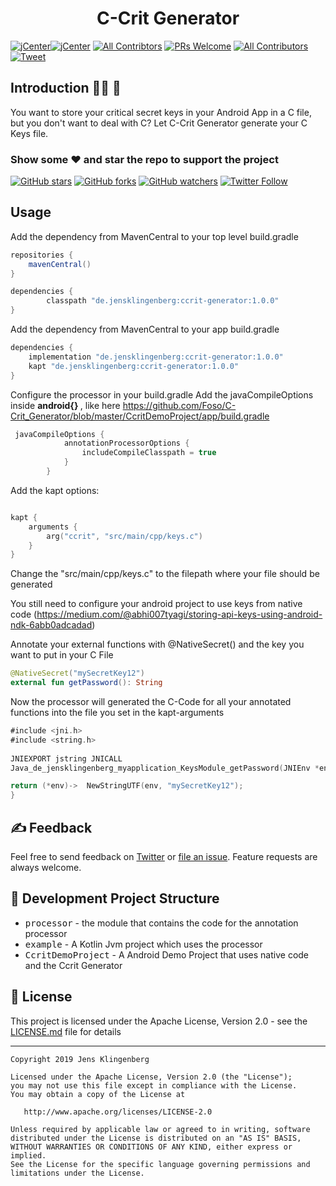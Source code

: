 <h1 align="center">C-Crit Generator</h1>

[![jCenter](https://img.shields.io/badge/Kotlin-1.3.50-green.svg
)](https://github.com/Foso/C-Crit_Generator/blob/master/LICENSE)[![jCenter](https://img.shields.io/badge/Apache-2.0-green.svg)](https://github.com/Foso/C-Crit_Generator/blob/master/LICENSE)
[![All Contribtors](https://img.shields.io/badge/Maven-Central-download.svg?style=flat-square)](https://mvnrepository.com/artifact/de.jensklingenberg/ccrit-generator)
[![PRs Welcome](https://img.shields.io/badge/PRs-welcome-brightgreen.svg?style=flat-square)](http://makeapullrequest.com)
[![All Contributors](https://img.shields.io/badge/all_contributors-1-range.svg?style=flat-square)](#contributors)
  <a href="https://twitter.com/intent/tweet?text=Hey, check out C-Crit_Generator https://github.com/Foso/C-Crit_Generator via @jklingenberg_ #Kotlin 
"><img src="https://img.shields.io/twitter/url/https/github.com/angular-medellin/meetup.svg?style=social" alt="Tweet"></a>



## Introduction 🙋‍♂️ 🙋‍
You want to store your critical secret keys in your Android App in a C file, but you don't want to deal with C?
Let C-Crit Generator generate your C Keys file.



### Show some :heart: and star the repo to support the project

[![GitHub stars](https://img.shields.io/github/stars/Foso/C-Crit_Generator.svg?style=social&label=Star)](https://github.com/Foso/C-Crit_Generator) [![GitHub forks](https://img.shields.io/github/forks/Foso/C-Crit_Generator.svg?style=social&label=Fork)](https://github.com/Foso/C-Crit_Generator/fork) [![GitHub watchers](https://img.shields.io/github/watchers/Foso/C-Crit_Generator.svg?style=social&label=Watch)](https://github.com/Foso/C-Crit_Generator) [![Twitter Follow](https://img.shields.io/twitter/follow/jklingenberg_.svg?style=social)](https://twitter.com/jklingenberg_)


## Usage

Add the dependency from MavenCentral to your top level build.gradle

```groovy
repositories {
    mavenCentral()
}

dependencies {
        classpath "de.jensklingenberg:ccrit-generator:1.0.0"
}
```
Add the dependency from MavenCentral to your app build.gradle
```groovy
dependencies {
    implementation "de.jensklingenberg:ccrit-generator:1.0.0"
    kapt "de.jensklingenberg:ccrit-generator:1.0.0"
}
```
Configure the processor in your build.gradle
Add the javaCompileOptions inside <strong> android{} </strong>, like here https://github.com/Foso/C-Crit_Generator/blob/master/CcritDemoProject/app/build.gradle

```kotlin
 javaCompileOptions {
            annotationProcessorOptions {
                includeCompileClasspath = true
            }
        }
```

Add the kapt options:

```kotlin

kapt {
    arguments {
        arg("ccrit", "src/main/cpp/keys.c")
    }
}
```
Change the "src/main/cpp/keys.c" to the filepath where your file should be generated

You still need to configure your android project to use keys from native code (https://medium.com/@abhi007tyagi/storing-api-keys-using-android-ndk-6abb0adcadad)

Annotate your external functions with @NativeSecret() and the key you want to put in your C File

```kotlin
@NativeSecret("mySecretKey12")
external fun getPassword(): String
```

Now the processor will generated the C-Code for all your annotated functions into the file you set in the kapt-arguments
```kotlin
#include <jni.h>
#include <string.h>
  
JNIEXPORT jstring JNICALL
Java_de_jensklingenberg_myapplication_KeysModule_getPassword(JNIEnv *env, jobject instance) {

return (*env)->  NewStringUTF(env, "mySecretKey12");
}

```
## ✍️ Feedback

Feel free to send feedback on [Twitter](https://twitter.com/jklingenberg_) or [file an issue](https://github.com/foso/C-Crit_Generator/issues/new). Feature requests are always welcome.

## 👷 Development Project Structure
 	
* <kbd>processor</kbd> - the module that contains the code for the annotation processor
* <kbd>example</kbd> - A Kotlin Jvm project which uses the processor
* <kbd>CcritDemoProject</kbd> - A Android Demo Project that uses native code and the Ccrit Generator



## 📜 License

This project is licensed under the Apache License, Version 2.0 - see the [LICENSE.md](https://github.com/Foso/C-Crit_Generator/blob/master/LICENSE) file for details

-------

    Copyright 2019 Jens Klingenberg

    Licensed under the Apache License, Version 2.0 (the "License");
    you may not use this file except in compliance with the License.
    You may obtain a copy of the License at

       http://www.apache.org/licenses/LICENSE-2.0

    Unless required by applicable law or agreed to in writing, software
    distributed under the License is distributed on an "AS IS" BASIS,
    WITHOUT WARRANTIES OR CONDITIONS OF ANY KIND, either express or implied.
    See the License for the specific language governing permissions and
    limitations under the License.


